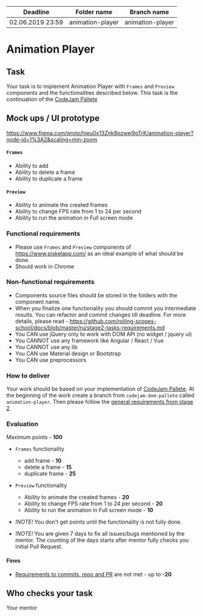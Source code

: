 
| Deadline  | Folder name | Branch name |
|-----------|-------------|-------------|
| 02.06.2019 23:59 | animation-player | animation-player |



# Animation Player 

## Task
Your task is to implement Animation Player with `Frames` and `Preview` components and the functionalities described below. 
This task is the continuation of the [CodeJam Pallete](./codejam-pallete.md)

## Mock ups / UI prototype
https://www.figma.com/proto/hieu0x13Znk8pzwej9oTrK/animation-player?node-id=1%3A2&scaling=min-zoom


#### `Frames`
- Ability to add
- Ability to delete a frame
- Ability to duplicate a frame

#### `Preview`
- Ability to animate the created frames  
- Ability to change FPS rate from 1 to 24 per second
- Ability to run the animation in Full screen mode

### Functional requirements
- Please use `Frames` and `Preview` components of https://www.piskelapp.com/ as an ideal example of what should be done.
- Should work in Chrome

### Non-functional requirements
- Components source files should be stored in the folders with the component name.
- When you finalize one functionality you should commit you intermediate results. You can refactor and commit changes till deadline. For more details, please read - https://github.com/rolling-scopes-school/docs/blob/master/ru/stage2-tasks-requirements.md
- You CAN use jQuery only to work with DOM API (no widget / jquery ui)
- You CANNOT use any framework like Angular / React / Vue
- You CANNOT use any lib
- You CAN use Material design or Bootstrap
- You CAN use preprocessors 
  
### How to deliver
Your work should be based on your implementation of [CodeJam Pallete](./codejam-pallete.md).
At the beginning of the work create a branch from `codejam-dom-pallete` called `animation-player`.
Then please follow the [general requirements from stage 2](https://github.com/rolling-scopes-school/docs/blob/master/ru/stage2-tasks-requirements.md). 

### Evaluation
Maximum points - **100**
- `Frames` functionality
  - add frame - **10**
  - delete a frame - **15**
  - duplicate frame - **25**
- `Preview` functionality
  - Ability to animate the created frames  - **20**
  - Ability to change FPS rate from 1 to 24 per second - **20**
  - Ability to run the animation in Full screen mode - **10**

- *!NOTE!* You don't get points until the functionality is not fully done.
- *!NOTE!* You are given 7 days to fix all issues/bugs mentioned by the mentor. The counting of the days starts after mentor fully checks you initial Pull Request.  


#### Fines
- [Requirements to commits, repo and PR](https://github.com/rolling-scopes-school/docs/blob/master/ru/stage2-tasks-requirements.md) are not met - up to **-20**


## Who checks your task
Your mentor
